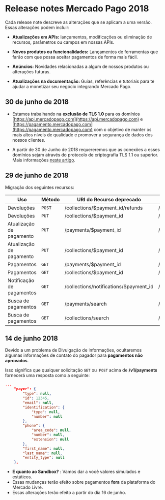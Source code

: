 # Release notes Mercado Pago 2018

Cada release note descreve as alterações que se aplicam a uma versão. Essas alterações podem incluir:

- **Atualizações em APIs:** lançamentos, modificações ou eliminação de recursos, parâmetros ou campos em nossas APIs.

- **Novos produtos ou funcionalidades:** Lançamentos de ferramentas que farão com que possa aceitar pagamentos de forma mais fácil.

- **Anúncios:** Novidades relacionadas a algum de nossos produtos ou alterações futuras.

- **Atualizações na documentação:** Guias, referências e tutoriais para te ajudar a monetizar seu negócio integrando Mercado Pago.

## 30 de junho de 2018

- Estamos trabalhando na **exclusão de TLS 1.0** para os domínios  [https://api.mercadopago.com](https://api.mercadopago.com) e [https://pagamento.mercadopago.com](https://pagamento.mercadopago.com) com o objetivo de manter os mais altos níveis de qualidade e promover a segurança de dados dos nossos clientes.

- A partir de 30 de Junho de 2018 requereremos que as conexões a esses domínios sejam através do protocolo de criptografia TLS 1.1 ou superior. Mais informações [neste artigo](/guides/pci-compliant-merchants/disabling-tls-10.md).


## 29 de junho de 2018

Migração dos seguintes recursos:

| Uso                     | Método | URI do Recurso deprecado                      | URI do Recurso equivalente              |
|-------------------------|--------|----------------------------------------|----------------------------------|
| Devoluções              | `POST` | /collections/$payment_id/refunds       | /v1/payments/$payment_id/refunds |
| Devoluções              | `PUT`  | /collections/$payment_id               | /v1/payments/$payment_id/        |
| Atualização de pagamento| `PUT`  | /payments/$payment_id                  | /v1/payments/$payment_id/        |
| Atualização de pagamento| `PUT`  | /collections/$payment_id               | /v1/payments/$payment_id/        |
| Pagamentos              | `GET`  | /payments/$payment_id                  | /v1/payments/$payment_id/        |
| Pagamentos              | `GET`  | /collections/$payment_id               | /v1/payments/$payment_id/        |
| Notificação de pagamentos| `GET`  | /collections/notifications/$payment_id | /v1/payments/$payment_id/        |
| Busca de pagamentos     | `GET`  | /payments/search                       | /v1/payments/search              |
| Busca de pagamentos     | `GET`  | /collections/search                    | /v1/payments/search              |

## 14 de junho 2018 
Devido a um problema de Divulgação de Informações, ocultaremos algumas informações de contato do pagador para **pagamentos não aprovados**.

Isso significa que qualquer solicitação `GET` ou` POST` acima de **/v1/payments** fornecerá uma resposta como a seguinte:

```json
...
    "payer": {
        "type": null,
        "id": 12345,
        "email": null,
        "identification": {
            "type": null,
            "number": null
        },
        "phone": {
            "area_code": null,
            "number": null,
            "extension": null
        },
        "first_name": null,
        "last_name": null,
        "entity_type": null
    },
```

- **E quanto ao Sandbox?** : Vamos dar a você valores simulados e estáticos.
- Essas mudanças terão efeito sobre pagamentos **fora** da plataforma do Mercado Livre.
- Essas alterações terão efeito a partir do dia 16 de junho.

